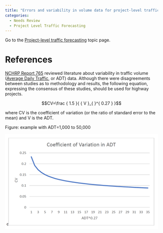 ```yaml
---
title: "Errors and variability in volume data for project-level traffic forecasts"
categories:
  - Needs Review
  - Project Level Traffic Forecasting
---
```


Go to the [Project-level traffic forecasting](Project-level_traffic_forecasting) topic page.

References
==========

[NCHRP Report 765](NCHRP_Report_765) reviewed literature about variability in traffic volume ([Average Daily Traffic](Average_Daily_Traffic), or ADT) data. Although there were disagreements between studies as to methodology and results, the following equation, expressing the consensus of these studies, should be used for highway projects.

$$CV=\frac { 1.5 }{ { V }_{ }^{ 0.27 } }$$

where CV is the coefficient of variation (or the ratio of standard error to the mean) and V is the ADT.

Figure: example with ADT=1,000 to 50,000

![|left|](CoefficientOfVariation.PNG "|left|")

